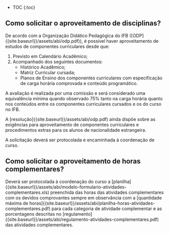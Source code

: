 * TOC
{:toc}


## Como solicitar o aproveitamento de disciplinas?

De acordo com a Organização Didático Pedagógica do IFB ([ODP]{{site.baseurl}}/assets/abi/odp.pdf)), é possível haver aproveitamento de estudos de componentes curriculares desde que:

1. Previsto em Calendário Acadêmico;
2. Acompanhado dos seguintes documentos:
   - Histórico Acadêmico;    
   - Matriz Curricular cursada;
   - Planos de Ensino dos componentes curriculares com especificação de carga horária comprovada e conteúdo programático.

A avaliação é realizada por uma comissão e será considerado uma equivalência mínima quando observado 75% tanto na carga horária quanto nos conteúdos entre os componentes curriculares cursados e os do curso no IFB.

A [resolução]{{site.baseurl}}/assets/abi/odp.pdf) ainda dispõe sobre as exigências para aproveitamento de componentes curriculares e procedimentos extras para os alunos de nacionalidade estrangeira.

A solicitação deverá ser protocolada e encaminhada à coordenação de curso.


## Como solicitar o aproveitamento de horas complementares?

Deverá ser protocolada à coordenação do curso a [planilha]{{site.baseurl}}/assets/abi/modelo-formulario-atividades-complementares.xls) preenchida das horas das atividades complementares com os devidos comprovantes sempre em observância com a [quantidade máxima de horas]{{site.baseurl}}/assets/abi/planilha-horas-atividades-complementares.pdf) para cada categoria de  atividade complementar e as porcentagens descritas no [regulamento]{{site.baseurl}}/assets/abi/regulamento-atividades-complementares.pdf) das atividades complementares.

